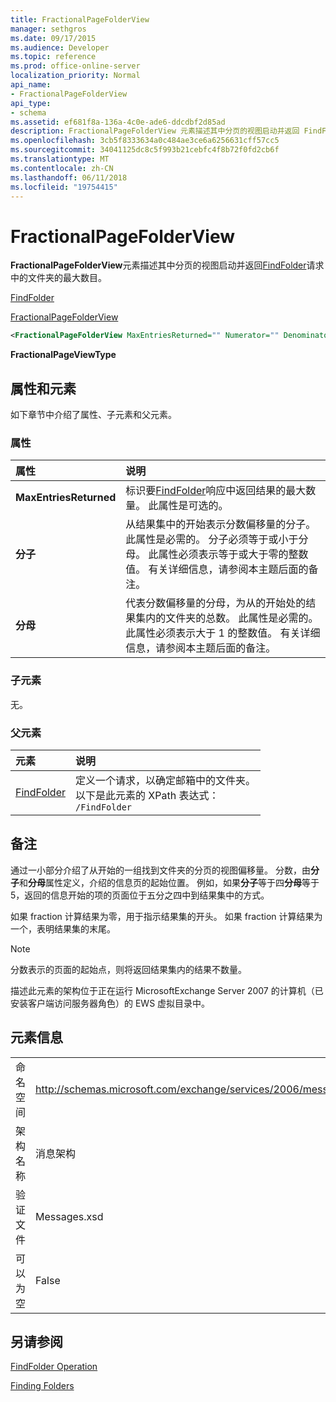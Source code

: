 ```yaml
---
title: FractionalPageFolderView
manager: sethgros
ms.date: 09/17/2015
ms.audience: Developer
ms.topic: reference
ms.prod: office-online-server
localization_priority: Normal
api_name:
- FractionalPageFolderView
api_type:
- schema
ms.assetid: ef681f8a-136a-4c0e-ade6-ddcdbf2d85ad
description: FractionalPageFolderView 元素描述其中分页的视图启动并返回 FindFolder 请求中的文件夹的最大数目。
ms.openlocfilehash: 3cb5f8333634a0c484ae3ce6a6256631cff57cc5
ms.sourcegitcommit: 34041125dc8c5f993b21cebfc4f8b72f0fd2cb6f
ms.translationtype: MT
ms.contentlocale: zh-CN
ms.lasthandoff: 06/11/2018
ms.locfileid: "19754415"
---
```

# <a name="fractionalpagefolderview"></a>FractionalPageFolderView

**FractionalPageFolderView**元素描述其中分页的视图启动并返回[FindFolder](findfolder.md)请求中的文件夹的最大数目。 
  
[FindFolder](findfolder.md)
  
[FractionalPageFolderView](fractionalpagefolderview.md)
  
```xml
<FractionalPageFolderView MaxEntriesReturned="" Numerator="" Denominator=""/>
```

 **FractionalPageViewType**
## <a name="attributes-and-elements"></a>属性和元素

如下章节中介绍了属性、子元素和父元素。
  
### <a name="attributes"></a>属性

|**属性**|**说明**|
|:-----|:-----|
|**MaxEntriesReturned** <br/> |标识要[FindFolder](findfolder.md)响应中返回结果的最大数量。 此属性是可选的。  <br/> |
|**分子** <br/> |从结果集中的开始表示分数偏移量的分子。 此属性是必需的。 分子必须等于或小于分母。 此属性必须表示等于或大于零的整数值。 有关详细信息，请参阅本主题后面的备注。  <br/> |
|**分母** <br/> |代表分数偏移量的分母，为从的开始处的结果集内的文件夹的总数。 此属性是必需的。 此属性必须表示大于 1 的整数值。 有关详细信息，请参阅本主题后面的备注。  <br/> |
   
### <a name="child-elements"></a>子元素

无。
  
### <a name="parent-elements"></a>父元素

|**元素**|**说明**|
|:-----|:-----|
|[FindFolder](findfolder.md) <br/> |定义一个请求，以确定邮箱中的文件夹。  <br/> 以下是此元素的 XPath 表达式：  <br/>  `/FindFolder` <br/> |
   
## <a name="remarks"></a>备注

通过一小部分介绍了从开始的一组找到文件夹的分页的视图偏移量。 分数，由**分子**和**分母**属性定义，介绍的信息页的起始位置。 例如，如果**分子**等于四**分母**等于 5，返回的信息开始的项的页面位于五分之四中到结果集中的方式。 
  
如果 fraction 计算结果为零，用于指示结果集的开头。 如果 fraction 计算结果为一个，表明结果集的末尾。
  
> [!NOTE]
> 分数表示的页面的起始点，则将返回结果集内的结果不数量。 
  
描述此元素的架构位于正在运行 MicrosoftExchange Server 2007 的计算机（已安装客户端访问服务器角色）的 EWS 虚拟目录中。
  
## <a name="element-information"></a>元素信息

|||
|:-----|:-----|
|命名空间  <br/> |http://schemas.microsoft.com/exchange/services/2006/messages  <br/> |
|架构名称  <br/> |消息架构  <br/> |
|验证文件  <br/> |Messages.xsd  <br/> |
|可以为空  <br/> |False  <br/> |
   
## <a name="see-also"></a>另请参阅



[FindFolder Operation](findfolder-operation.md)


[Finding Folders](http://msdn.microsoft.com/library/9124d868-017a-43f0-b915-5c0082cacec9%28Office.15%29.aspx)

